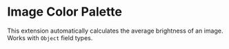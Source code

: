 # Image Color Palette

This extension automatically calculates the average brightness of an image. Works with `Object` field types.

